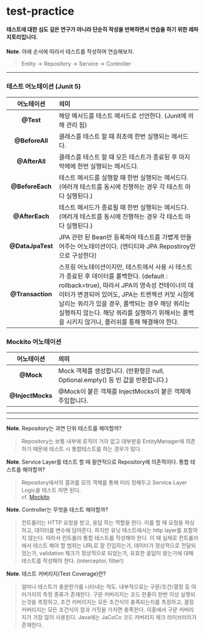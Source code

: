 # test-practice

#### 테스트에 대한 심도 깊은 연구가 아니라 단순히 작성을 반복하면서 연습을 하기 위한 레파지토리입니다.

**Note**. 아래 순서에 따라서 테스트를 작성하며 연습해보자.

> Entity -> Repository -> Service -> Controller
-------

### 테스트 어노테이션 (Junit 5)

|      어노테이션       | 의미                                                                                                                                                                                                                  |
|:----------------:|:--------------------------------------------------------------------------------------------------------------------------------------------------------------------------------------------------------------------|
|    **@Test**     | 해당 메서드를 테스트 메서드로 선언한다. (Junit에 의해 관리 됨)                                                                                                                                                                             |
|  **@BeforeAll**  | 클래스를 테스트 할 때 최초에 한번 실행되는 메서드다.                                                                                                                                                                                      |
|  **@AfterAll**   | 클래스를 테스트 할 때 모든 테스트가 종료된 후 마지막에에 한번 실행되는 메서드다.                                                                                                                                                                      |
| **@BeforeEach**  | 테스트 메서드를 실행할 때 한번 실행되는 메서드다. (여러개 테스트를 동시에 진행하는 경우 각 테스트 마다 실행된다.)                                                                                                                                                  |
|  **@AfterEach**  | 테스트 메서드가 종료될 때 한번 실행되는 메서드다. (여러개 테스트를 동시에 진행하는 경우 각 테스트 마다 실행된다.)                                                                                                                                                  |
| **@DataJpaTest** | JPA 관련 된 Bean만 등록하여 테스트를 가볍게 만들어주는 어노테이션이다. (엔티티와 JPA Repostiroy만으로 구성한다)                                                                                                                                           |
| **@Transaction**  | 스프링 어노테이션이지만, 테스트에서 사용 시 테스트가 종료된 후 데이터를 롤백한다. (default : rollback=true), 따라서 JPA의 영속성 컨테이너의 데이터가 변경되어 있어도, JPA는 트랜잭션 커밋 시점에 날리는 쿼리가 있을 경우, 롤백되는 경우 해당 쿼리는 실행하지 않는다. 해당 쿼리를 실행하기 위해서는 롤백을 시키지 않거나, 플러쉬를 통해 해결해야 한다. |

### Mockito 어노테이션

|      어노테이션       | 의미      |
|:----------------:|:-----------------------------------------------------|
|    **@Mock**     |  Mock 객체를 생성합니다. (반환형은 null, Optional.empty() 등 빈 값을 반환합니다.)|
|  **@InjectMocks**  | @Mock이 붙은 객체를 InjectMocks이 붙은 객체에 주입합니다. |
-------
-------

**Note**. Repository는 과연 단위 테스트를 해야할까?

> Repository는 보통 내부에 로직이 거의 없고 대부분을 EntityManager에 의존하기 때문에 테스트 시 통합테스트를 하는 경우가 많다.

**Note**. Service Layer를 테스트 할 때 필연적으로 Repository에 의존적이다. 통합 테스트를 해야할까?

> Repository에서의 결과를 모의 객체를 통해 미리 정해두고 Service Layer Logic을 테스트 하면 된다.  
> cf. [Mockito](https://site.mockito.org/)

**Note**. Controller는 무엇을 테스트 해야할까?

> 컨트롤러는 HTTP 요청을 받고, 응답 하는 역할을 한다. 이를 할 때 요청을 파싱하고, 데이터를 변수에 담아준다. 하지만 유닛 테스트에서는 http layer를 포함하지 않는다. 
> 따라서 컨트롤러 통합 테스트를 작성해야 한다. 이 때 실제로 컨트롤러에서 테스트 해야 할 범위는 URL로 잘 진입하는가, 데이터가 정상적으로 전달되었는가, validation 체크가 정상적으로 되었는가,
> 유효한 응답이 왔는가에 대해 테스트를 작성해야 한다. (interceptor, filter!)

**Note**. 테스트 커버리지(Test Coverage)란?

> 얼마나 테스트가 충분한가를 나타내는 척도. 내부적으로는 구문/조건/결정 등 여러가지의 측정 종류가 존재한다.
> 구문 커버리지는 코드 한줄이 한번 이상 실행되는것을 측정하고, 조건 커버리지는 모든 조건식이 충족되는지를 측정하고, 결정 커버리지는 모든 조건식이 참과 거짓을 가지면 충족한다.
> 이중에서 구문 커버리지가 가장 많이 사용된다. Java에는 JaCoCo 코드 커버리지 체크 라이브러리가 존재한다.